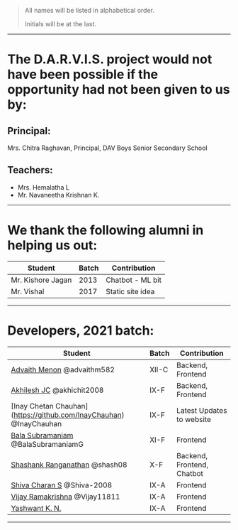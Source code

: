 > All names will be listed in alphabetical order.
>
> Initials will be at the last.

---

# The D.A.R.V.I.S. project would not have been possible if the opportunity had not been given to us by:

## Principal:
Mrs. Chitra Raghavan, Principal, DAV Boys Senior Secondary School

## Teachers:
 - Mrs. Hemalatha L
 - Mr. Navaneetha Krishnan K.

---

# We thank the following alumni in helping us out:
Student | Batch | Contribution
--------|-------|--------------
Mr. Kishore Jagan | 2013 | Chatbot - ML bit
Mr. Vishal | 2017 | Static site idea

---

# Developers, 2021 batch:
Student | Batch | Contribution
--------|-------|--------------
[Advaith Menon](https://github.com/advaithm582) @advaithm582 | XII-C | Backend, Frontend
[Akhilesh JC](https://github.com/akhichit2008) @akhichit2008 | IX-F | Backend, Frontend
[Inay Chetan Chauhan] (https://github.com/InayChauhan) @InayChauhan | IX-F | Latest Updates to website
[Bala Subramaniam](https://github.com/BalaSubramaniamG) @BalaSubramaniamG | XI-F | Frontend
[Shashank Ranganathan](https://github.com/shash08) @shash08 | X-F | Backend, Frontend, Chatbot
[Shiva Charan S](https://github.com/Shiva-2008) @Shiva-2008 | IX-A | Frontend
[Vijay Ramakrishna](https://github.com/Vijay11811) @Vijay11811 | IX-A | Frontend
[Yashwant K. N.]() | IX-A | Frontend

---
